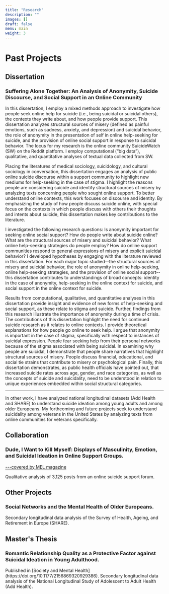 ```yaml
---
title: "Research"
description: ""
images: []
draft: false
menu: main
weight: 3
---
```

<h1> Past Projects</h1>
<h2>Dissertation</h2>
<h3>Suffering Alone Together: An Analysis of Anonymity, Suicide Discourse, and Social Support in an Online Community</h3>
<p>In this dissertation, I employ a mixed methods approach to investigate how people seek online help for suicide (i.e., being suicidal or suicidal others), the contexts they write about, and how people provide support. This dissertation analyzes structural sources of misery (defined as painful emotions, such as sadness, anxiety, and depression) and suicidal behavior, the role of anonymity in the presentation of self in online help-seeking for suicide, and the provision of online social support in response to suicidal behavior. The locus for my research is the online community SuicideWatch (SW) on the Reddit platform. I employ computational (“big data”), qualitative, and quantitative analyses of textual data collected from SW.</p>
<p>Placing the literatures of medical sociology, suicidology, and cultural sociology in conversation, this dissertation engages an analysis of public online suicide discourse within a support community to highlight new mediums for help-seeking in the case of stigma. I highlight the reasons people are considering suicide and identify structural sources of misery by analyzing texts concerning people who sought online support. To better understand online contexts, this work focuses on discourse and identity. By emphasizing the study of how people discuss suicide online, with special focus on the contexts in which people discuss with others their thoughts and intents about suicide, this dissertation makes key contributions to the literature.</p> 
<p>I investigated the following research questions: Is anonymity important for seeking online social support? How do people write about suicide online? What are the structural sources of misery and suicidal behavior? What online help-seeking strategies do people employ? How do online support communities respond to general expressions of misery and explicit suicidal behavior?  I developed hypotheses by engaging with the literature reviewed in this dissertation. For each major topic studied--the structural sources of misery and suicidal behavior, the role of anonymity in online help-seeking, online help-seeking strategies, and the provision of online social support-- this dissertation contributes to understandings of broad concepts: identity in the case of anonymity, help-seeking in the online context for suicide, and social support in the online context for suicide.</p>
<p>Results from computational, qualitative, and quantitative analyses in this dissertation provide insight and evidence of new forms of help-seeking and social support, as these relate to stigma and suicide. Further, findings from this research illustrate the importance of anonymity during a time of crisis. The contributions of this dissertation highlight the need for continued suicide research as it relates to online contexts. I provide theoretical explanations for how people go online to seek help. I argue that anonymity is important in the case of stigma, specifically with respect to instances of suicidal expression. People fear seeking help from their personal networks because of the stigma associated with being suicidal. In examining why people are suicidal, I demonstrate that people share narratives that highlight structural sources of misery. People discuss financial, educational, and social tie strains that contribute to misery or psychological pain. Finally, this dissertation demonstrates, as public health officials have pointed out, that increased suicide rates across age, gender, and race categories, as well as the concepts of suicide and suicidality, need to be understood in relation to unique experiences embedded within social structural categories.</p>


<hr>
<p>In other work, I have analyzed national longitudinal datasets (Add Health and SHARE) to understand suicide ideation among young adults and among older Europeans. My forthcoming and future projects seek to understand suicidality among veterans in the United States by analyzing texts from online communities for veterans specifically.</p>
  
  
<h2>Collaboration</h2>
<h3>Dude, I Want to Kill Myself: Displays of Masculinity, Emotion, and Suicidal Ideation in Online Support Groups.</h3>
<a href="https://melmagazine.com/en-us/story/for-suicidal-men-this-subreddit-can-be-the-difference-between-life-and-death">---covered by MEL magazine</a>

Qualitative analysis of 3,125 posts from an online suicide support forum. 

<h2>Other Projects</h2>
<h3>Social Networks and the Mental Health of Older Europeans.</h3>
Secondary longitudinal data analysis of the Survey of Health, Ageing, and Retirement in Europe (SHARE).

<h2>Master's Thesis</h2>
<h3>Romantic Relationship Quality as a Protective Factor against Suicidal Ideation in Young Adulthood.</h3>
Published in [Society and Mental Health](https://doi.org/10.1177/2156869320929386). Secondary longitudinal data analysis of the National Longitudinal Study of Adolescent to Adult Health (Add Health).  
